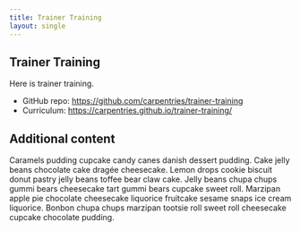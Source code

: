 ```yaml
---
title: Trainer Training
layout: single
---
```


## Trainer Training

Here is trainer training.

* GitHub repo: https://github.com/carpentries/trainer-training
* Curriculum: https://carpentries.github.io/trainer-training/

## Additional content

 Caramels pudding cupcake candy canes danish dessert pudding. Cake jelly beans chocolate cake dragée cheesecake. Lemon drops cookie biscuit donut pastry jelly beans toffee bear claw cake. Jelly beans chupa chups gummi bears cheesecake tart gummi bears cupcake sweet roll. Marzipan apple pie chocolate cheesecake liquorice fruitcake sesame snaps ice cream liquorice. Bonbon chupa chups marzipan tootsie roll sweet roll cheesecake cupcake chocolate pudding.